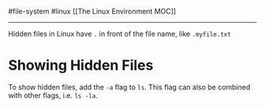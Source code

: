 #file-system #linux 
[[The Linux Environment MOC]]
- - -

Hidden files in Linux have `.`  in front of the file name, like `.myfile.txt` 

# Showing Hidden Files
To show hidden files, add the `-a` flag to `ls`. This flag can also be combined with other flags, i.e. `ls -la`.